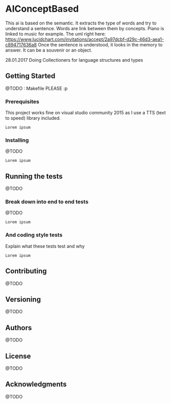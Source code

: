 # AIConceptBased

This ai is based on the semantic. It extracts the type of words and try to understand a sentence. Words are link between them by concepts. Piano is linked to music for example.
The uml right here: 
https://www.lucidchart.com/invitations/accept/2a97dcbf-d29c-46d3-aea1-c894717636a8
Once the sentence is understood, it looks in the memory to answer. It can be a souvenir or an object. 

28.01.2017 Doing Collectioners for language structures and types 

## Getting Started

@TODO : Makefile PLEASE :p

### Prerequisites

This project works fine on visual studio community 2015 as I use a TTS (text to speed) library included.

```
Lorem ipsum
```

### Installing

@TODO

```
Lorem ipsum
```


## Running the tests

@TODO

### Break down into end to end tests

@TODO

```
Lorem ipsum
```

### And coding style tests

Explain what these tests test and why

```
Lorem ipsum
```


## Contributing

@TODO

## Versioning

@TODO

## Authors

@TODO

## License

@TODO

## Acknowledgments

@TODO
